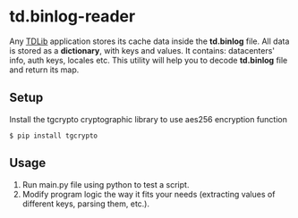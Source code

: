 # td.binlog-reader
 Any [TDLib](https://github.com/tdlib/td) application stores its cache data inside the **td.binlog** file. All data is stored as a **dictionary**, with keys and values. It contains: datacenters' info, auth keys, locales etc. This utility will help you to decode **td.binlog** file and return its map.

## Setup

Install the tgcrypto cryptographic library to use aes256 encryption function
```
$ pip install tgcrypto
```

## Usage

1. Run main.py file using python to test a script.
2. Modify program logic the way it fits your needs (extracting values of different keys, parsing them, etc.).
